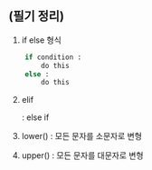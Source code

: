 ## (필기 정리)

1. if else 형식
```python
    if condition :
        do this
    else :
        do this
```

2. elif

    : else if 

3. lower() : 모든 문자를 소문자로 변형

4. upper() : 모든 문자를 대문자로 변형